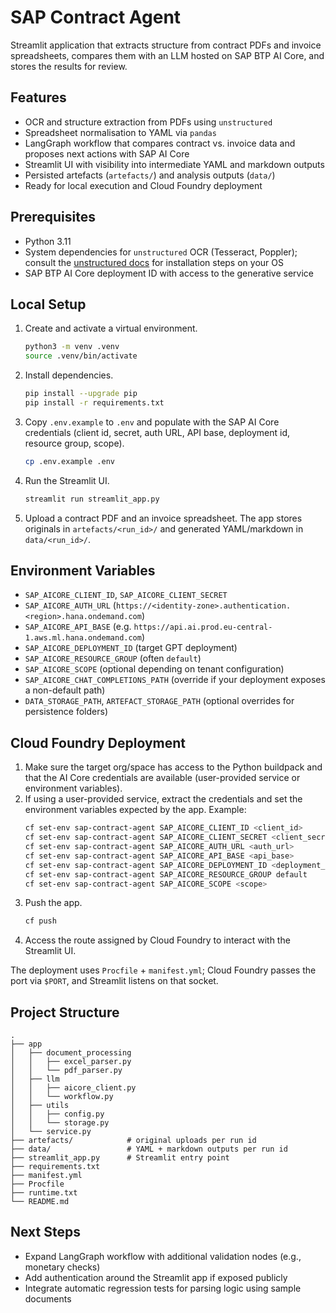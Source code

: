 # SAP Contract Agent

Streamlit application that extracts structure from contract PDFs and invoice spreadsheets, compares them with an LLM hosted on SAP BTP AI Core, and stores the results for review.

## Features
- OCR and structure extraction from PDFs using `unstructured`
- Spreadsheet normalisation to YAML via `pandas`
- LangGraph workflow that compares contract vs. invoice data and proposes next actions with SAP AI Core
- Streamlit UI with visibility into intermediate YAML and markdown outputs
- Persisted artefacts (`artefacts/`) and analysis outputs (`data/`)
- Ready for local execution and Cloud Foundry deployment

## Prerequisites
- Python 3.11
- System dependencies for `unstructured` OCR (Tesseract, Poppler); consult the [unstructured docs](https://unstructured-io.github.io/unstructured/) for installation steps on your OS
- SAP BTP AI Core deployment ID with access to the generative service

## Local Setup
1. Create and activate a virtual environment.
   ```bash
   python3 -m venv .venv
   source .venv/bin/activate
   ```
2. Install dependencies.
   ```bash
   pip install --upgrade pip
   pip install -r requirements.txt
   ```
3. Copy `.env.example` to `.env` and populate with the SAP AI Core credentials (client id, secret, auth URL, API base, deployment id, resource group, scope).
   ```bash
   cp .env.example .env
   ```
4. Run the Streamlit UI.
   ```bash
   streamlit run streamlit_app.py
   ```
5. Upload a contract PDF and an invoice spreadsheet. The app stores originals in `artefacts/<run_id>/` and generated YAML/markdown in `data/<run_id>/`.

## Environment Variables
- `SAP_AICORE_CLIENT_ID`, `SAP_AICORE_CLIENT_SECRET`
- `SAP_AICORE_AUTH_URL` (`https://<identity-zone>.authentication.<region>.hana.ondemand.com`)
- `SAP_AICORE_API_BASE` (e.g. `https://api.ai.prod.eu-central-1.aws.ml.hana.ondemand.com`)
- `SAP_AICORE_DEPLOYMENT_ID` (target GPT deployment)
- `SAP_AICORE_RESOURCE_GROUP` (often `default`)
- `SAP_AICORE_SCOPE` (optional depending on tenant configuration)
- `SAP_AICORE_CHAT_COMPLETIONS_PATH` (override if your deployment exposes a non-default path)
- `DATA_STORAGE_PATH`, `ARTEFACT_STORAGE_PATH` (optional overrides for persistence folders)

## Cloud Foundry Deployment
1. Make sure the target org/space has access to the Python buildpack and that the AI Core credentials are available (user-provided service or environment variables).
2. If using a user-provided service, extract the credentials and set the environment variables expected by the app. Example:
   ```bash
   cf set-env sap-contract-agent SAP_AICORE_CLIENT_ID <client_id>
   cf set-env sap-contract-agent SAP_AICORE_CLIENT_SECRET <client_secret>
   cf set-env sap-contract-agent SAP_AICORE_AUTH_URL <auth_url>
   cf set-env sap-contract-agent SAP_AICORE_API_BASE <api_base>
   cf set-env sap-contract-agent SAP_AICORE_DEPLOYMENT_ID <deployment_id>
   cf set-env sap-contract-agent SAP_AICORE_RESOURCE_GROUP default
   cf set-env sap-contract-agent SAP_AICORE_SCOPE <scope>
   ```
3. Push the app.
   ```bash
   cf push
   ```
4. Access the route assigned by Cloud Foundry to interact with the Streamlit UI.

The deployment uses `Procfile` + `manifest.yml`; Cloud Foundry passes the port via `$PORT`, and Streamlit listens on that socket.

## Project Structure
```
.
├── app
│   ├── document_processing
│   │   ├── excel_parser.py
│   │   └── pdf_parser.py
│   ├── llm
│   │   ├── aicore_client.py
│   │   └── workflow.py
│   ├── utils
│   │   ├── config.py
│   │   └── storage.py
│   └── service.py
├── artefacts/            # original uploads per run id
├── data/                 # YAML + markdown outputs per run id
├── streamlit_app.py      # Streamlit entry point
├── requirements.txt
├── manifest.yml
├── Procfile
├── runtime.txt
└── README.md
```

## Next Steps
- Expand LangGraph workflow with additional validation nodes (e.g., monetary checks)
- Add authentication around the Streamlit app if exposed publicly
- Integrate automatic regression tests for parsing logic using sample documents
